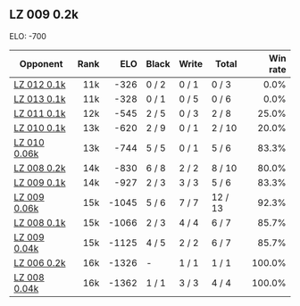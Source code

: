 ## LZ 009 0.2k ##

ELO: -700

Opponent | Rank | ELO | Black | Write | Total | Win rate
---------|-----:|----:|-------|-------|-------|-------:
[LZ 012 0.1k](LZ%20012%200.1k.md) | 11k | -326 | 0 / 2 | 0 / 1 | 0 / 3 | 0.0%
[LZ 013 0.1k](LZ%20013%200.1k.md) | 11k | -328 | 0 / 1 | 0 / 5 | 0 / 6 | 0.0%
[LZ 011 0.1k](LZ%20011%200.1k.md) | 12k | -545 | 2 / 5 | 0 / 3 | 2 / 8 | 25.0%
[LZ 010 0.1k](LZ%20010%200.1k.md) | 13k | -620 | 2 / 9 | 0 / 1 | 2 / 10 | 20.0%
[LZ 010 0.06k](LZ%20010%200.06k.md) | 13k | -744 | 5 / 5 | 0 / 1 | 5 / 6 | 83.3%
[LZ 008 0.2k](LZ%20008%200.2k.md) | 14k | -830 | 6 / 8 | 2 / 2 | 8 / 10 | 80.0%
[LZ 009 0.1k](LZ%20009%200.1k.md) | 14k | -927 | 2 / 3 | 3 / 3 | 5 / 6 | 83.3%
[LZ 009 0.06k](LZ%20009%200.06k.md) | 15k | -1045 | 5 / 6 | 7 / 7 | 12 / 13 | 92.3%
[LZ 008 0.1k](LZ%20008%200.1k.md) | 15k | -1066 | 2 / 3 | 4 / 4 | 6 / 7 | 85.7%
[LZ 009 0.04k](LZ%20009%200.04k.md) | 15k | -1125 | 4 / 5 | 2 / 2 | 6 / 7 | 85.7%
[LZ 006 0.2k](LZ%20006%200.2k.md) | 16k | -1326 | - | 1 / 1 | 1 / 1 | 100.0%
[LZ 008 0.04k](LZ%20008%200.04k.md) | 16k | -1362 | 1 / 1 | 3 / 3 | 4 / 4 | 100.0%
